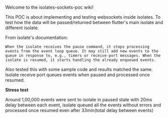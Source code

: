 Welcome to the isolates-sockets-poc wiki!

This POC is about implementing and testing websockets inside isolates. To test how the data will be passed/returned between flutter's main isolate and different isolate. 

From isolate's documentation:

`When the isolate receives the pause command, it stops
  processing events from the event loop queue.
  It may still add new events to the queue in response to, e.g., timers
  or receive-port messages. When the isolate is resumed,
  it starts handling the already enqueued events.`

Also tested this with some sample code and results matched the same. Isolate receive port queues events when paused and processed once resumed. 

**Stress test** 

Around 1,00,000 events were sent to isolate in paused state with 20ms delay between each event, isolate queued all the events without errors and processed once resumed even after 33min(total delay between events)
